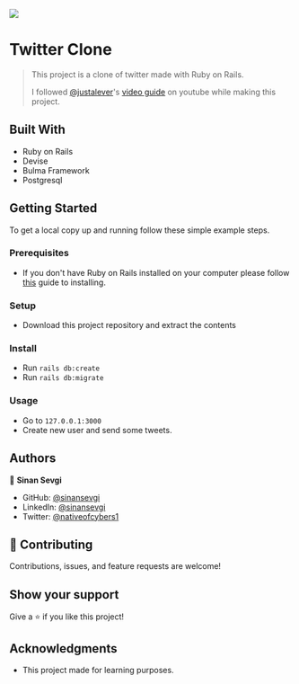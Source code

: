 ![](https://img.shields.io/badge/Microverse-blueviolet)

# Twitter Clone

> This project is a clone of twitter made with Ruby on Rails.
>
> I followed [@justalever](https://github.com/justalever)'s [video guide](https://www.youtube.com/watch?v=5gUysPm64a4) on youtube while making this project.
>

## Built With

- Ruby on Rails
- Devise
- Bulma Framework
- Postgresql

## Getting Started

To get a local copy up and running follow these simple example steps.

### Prerequisites
 - If you don't have Ruby on Rails installed on your computer please follow [this](https://gorails.com/setup/) guide to installing.
### Setup
 - Download this project repository and extract the contents
### Install
 - Run `rails db:create`
 - Run `rails db:migrate`
### Usage
 - Go to `127.0.0.1:3000`
 - Create new user and send some tweets.
 
## Authors

👤 **Sinan Sevgi**

- GitHub: [@sinansevgi](https://github.com/sinansevgi)
- LinkedIn: [@sinansevgi](https://www.linkedin.com/in/sinan-s-52559437/)
- Twitter: [@nativeofcybers1](https://twitter.com/nativeofcybers1)

## 🤝 Contributing

Contributions, issues, and feature requests are welcome!

## Show your support

Give a ⭐️ if you like this project!

## Acknowledgments

- This project made for learning purposes.
